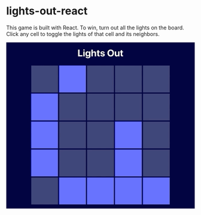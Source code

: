 # lights-out-react

This game is built with React. To win, turn out all the lights on the board.
Click any cell to toggle the lights of that cell and its neighbors.

![alt text](https://github.com/SKaplan01/lights-out-react/blob/master/src/images/lights-out.gif "Lights Out Gif")
